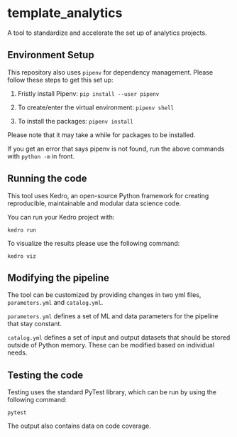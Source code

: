 # template_analytics

A tool to standardize and accelerate the set up of analytics projects.

## Environment Setup

This repository also uses `pipenv` for dependency management. Please follow these steps to get this set up:

1) Fristly install Pipenv: ``pip install --user pipenv``

2) To create/enter the virtual environment: ``pipenv shell``

3) To install the packages: ``pipenv install``

Please note that it may take a while for packages to be installed.

If you get an error that says pipenv is not found, run the above commands with `python -m` in front.

## Running the code

This tool uses Kedro, an open-source Python framework for creating reproducible, maintainable and modular data science code.

You can run your Kedro project with:

```
kedro run
```

To visualize the results please use the following command:

```
kedro viz
```

## Modifying the pipeline

The tool can be customized by providing changes in two yml files, ``parameters.yml`` and ``catalog.yml``.

``parameters.yml`` defines a set of ML and data parameters for the pipeline that stay constant.

``catalog.yml`` defines a set of input and output datasets that should be stored outside of Python memory. These can be modified based on individual needs.


## Testing the code

Testing uses the standard PyTest library, which can be run by using the following command:

```
pytest
```

The output also contains data on code coverage.
